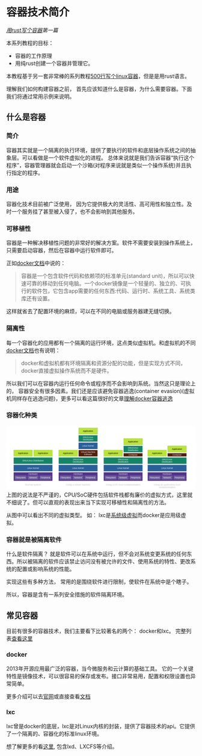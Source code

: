 容器技术简介
=============================================

*[用rust写个容器](./README.md)第一篇*

本系列教程的目标：
 - 容器的工作原理
 - 用纯rust创建一个容器并管理它。

本教程基于另一套非常棒的系列教程[500行写个linux容器](https://blog.lizzie.io/linux-containers-in-500-loc.html)，但是是用rust语言。

理解我们如何构建容器之前， 首先应该知道什么是容器，为什么需要容器。下面我们将通过常用示例来说明。

## 什么是容器

### 简介

容器其实就是一个隔离的执行环境，提供了要执行的软件和底层操作系统之间的抽象层。可以看做是一个软件虚拟化的进程。
总体来说就是我们告诉容器“执行这个程序”，容器管理器就会启动一个沙箱(对程序来说就是类似一个操作系统)并且执行指定的程序。

### 用途
容器化技术目前被广泛使用， 因为它提供极大的灵活性、高可用性和独立性。及时一个服务挂了甚至被入侵了，也不会影响到其他服务。

### 可移植性
容器是一种解决移植性问题的非常好的解决方案。软件不需要安装到操作系统上， 只需要启动容器，然后在容器中运行软件即可。

正如[docker文档](https://www.docker.com/resources/what-container)中说的：
> 容器是一个包含软件代码和依赖项的标准单元(standard unit)，所以可以快速可靠的移动到任何电脑。一个docker镜像是一个轻量的、独立的、可执行的软件包，它包含app需要的任何东西:代码、运行时、系统工具、系统类库还有设置。

这样就省去了配置环境的麻烦，可以在不同的电脑或服务器建无缝切换。

### 隔离性
每一个容器化的应用都有一个隔离的运行环境，这点类似虚拟机。和虚拟机的不同[docker文档](https://www.docker.com/resources/what-container)也有说明：
> docker和虚拟机都有环境隔离和资源分配的功能，但是实现方式不同，docker直接虚拟操作系统而不是硬件。

所以我们可以在容器内运行任何命令或程序而不会影响到系统。当然这只是理论上的， 容器安全有很多因素。我们还是应该避免容器逃逸(container evasion)(虚拟机同样存在逃逸问题)，更多可以看这篇很好的文章[理解docker容器逃逸](https://blog.trailofbits.com/2019/07/19/understanding-docker-container-escapes/)

### 容器化种类

![](./system_virtualmachine_container.png)
上图的说法是不严谨的，CPU/SoC硬件包括软件栈都有廉价的虚拟方式，这里就不细说了。但可以直观的表现出来当下实现可移植性和隔离性的方法。

从图中可以看出不同的虚拟类型。 如： lxc是[系统级虚拟](https://en.wikipedia.org/wiki/OS-level_virtualization)而docker是应用级虚拟。


### 容器就是被隔离软件

什么是软件隔离？ 就是软件可以在系统中运行，但不会对系统变更系统的任何东西。所以被隔离的软件应该禁止访问没有被允许的文件、使用系统的特性、更改系统的配置或影响系统的性能。

实现这些有多种方法， 常用的是围绕软件进行限制，使软件在系统中是个瞎子。

所以，容器是含有一系列安全措施的软件隔离环境。

## 常见容器

目前有很多的容器技术，我们主要看下比较著名的两个： docker和lxc。 完整列表[查看这里](https://en.wikipedia.org/wiki/List_of_Linux_containers)

### docker

2013年开源应用最广泛的容器，当今微服务和云计算的基础工具。
它的一个关键特性是镜像技术，可以很容易的保存或发布。接口非常易用，配置和权限设置也异常简单。

更多介绍可以去[官网](https://www.docker.com/)或直接查看[文档](https://docs.docker.com/)

### lxc
lxc曾是docker的底层，lxc是对Linux内核的封装，提供了容器技术的api。它提供了一个隔离的、容器化的标准linux环境。

想了解更多的看[这里](https://linuxcontainers.org/lxc/introduction/), 包含lxd、LXCFS等介绍。